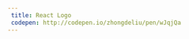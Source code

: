 ```yaml
---
 title: React Logo                        
 codepen: http://codepen.io/zhongdeliu/pen/wJqjQa 
---
```

